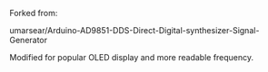 Forked from:

umarsear/Arduino-AD9851-DDS-Direct-Digital-synthesizer-Signal-Generator

Modified for popular OLED display and more readable frequency.